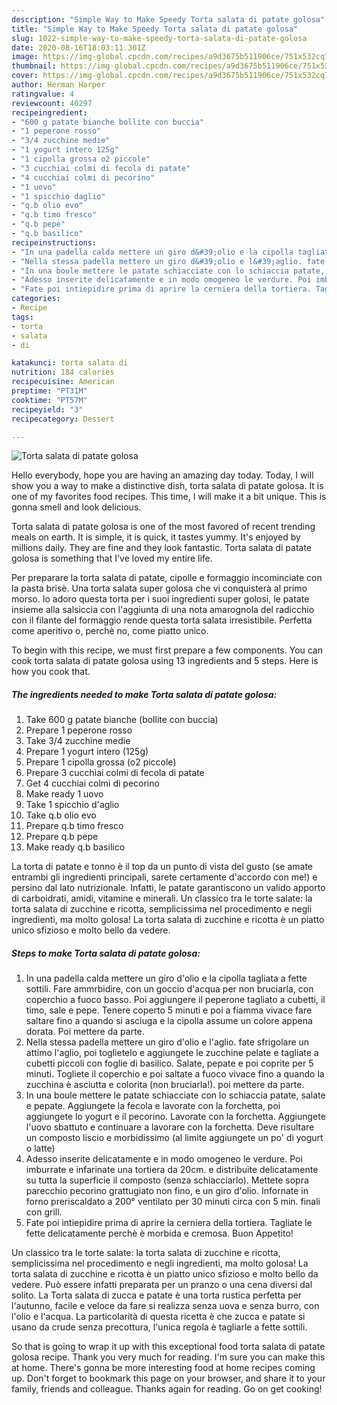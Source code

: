 ```yaml
---
description: "Simple Way to Make Speedy Torta salata di patate golosa"
title: "Simple Way to Make Speedy Torta salata di patate golosa"
slug: 1022-simple-way-to-make-speedy-torta-salata-di-patate-golosa
date: 2020-08-16T18:03:11.301Z
image: https://img-global.cpcdn.com/recipes/a9d3675b511906ce/751x532cq70/torta-salata-di-patate-golosa-recipe-main-photo.jpg
thumbnail: https://img-global.cpcdn.com/recipes/a9d3675b511906ce/751x532cq70/torta-salata-di-patate-golosa-recipe-main-photo.jpg
cover: https://img-global.cpcdn.com/recipes/a9d3675b511906ce/751x532cq70/torta-salata-di-patate-golosa-recipe-main-photo.jpg
author: Herman Harper
ratingvalue: 4
reviewcount: 40297
recipeingredient:
- "600 g patate bianche bollite con buccia"
- "1 peperone rosso"
- "3/4 zucchine medie"
- "1 yogurt intero 125g"
- "1 cipolla grossa o2 piccole"
- "3 cucchiai colmi di fecola di patate"
- "4 cucchiai colmi di pecorino"
- "1 uovo"
- "1 spicchio daglio"
- "q.b olio evo"
- "q.b timo fresco"
- "q.b pepe"
- "q.b basilico"
recipeinstructions:
- "In una padella calda mettere un giro d&#39;olio e la cipolla tagliata a fette sottili. Fare ammrbidire, con un goccio d&#39;acqua per non bruciarla, con coperchio a fuoco basso. Poi aggiungere il peperone tagliato a cubetti, il timo, sale e pepe. Tenere coperto 5 minuti e poi a fiamma vivace fare saltare fino a quando si asciuga e la cipolla assume un colore appena dorata. Poi mettere da parte."
- "Nella stessa padella mettere un giro d&#39;olio e l&#39;aglio. fate sfrigolare un attimo l&#39;aglio, poi toglietelo e aggiungete le zucchine pelate e tagliate a cubetti piccoli con foglie di basilico. Salate, pepate e poi coprite per 5 minuti. Togliete il coperchio e poi saltate a fuoco vivace fino a quando la zucchina è asciutta e colorita (non bruciarla!). poi mettere da parte."
- "In una boule mettere le patate schiacciate con lo schiaccia patate, salate e pepate. Aggiungete la fecola e lavorate con la forchetta, poi aggiungete lo yogurt e il pecorino. Lavorate con la forchetta. Aggiungete l&#39;uovo sbattuto e continuare a lavorare con la forchetta. Deve risultare un composto liscio e morbidissimo (al limite aggiungete un po&#39; di yogurt o latte)"
- "Adesso inserite delicatamente e in modo omogeneo le verdure. Poi imburrate e infarinate una tortiera da 20cm. e distribuite delicatamente su tutta la superficie il composto (senza schiacciarlo). Mettete sopra parecchio pecorino grattugiato non fino, e un giro d&#39;olio. Infornate in forno preriscaldato a 200° ventilato per 30 minuti circa con 5 min. finali con grill."
- "Fate poi intiepidire prima di aprire la cerniera della tortiera. Tagliate le fette delicatamente perchè è morbida e cremosa. Buon Appetito!"
categories:
- Recipe
tags:
- torta
- salata
- di

katakunci: torta salata di 
nutrition: 184 calories
recipecuisine: American
preptime: "PT31M"
cooktime: "PT57M"
recipeyield: "3"
recipecategory: Dessert

---
```



![Torta salata di patate golosa](https://img-global.cpcdn.com/recipes/a9d3675b511906ce/751x532cq70/torta-salata-di-patate-golosa-recipe-main-photo.jpg)

Hello everybody, hope you are having an amazing day today. Today, I will show you a way to make a distinctive dish, torta salata di patate golosa. It is one of my favorites food recipes. This time, I will make it a bit unique. This is gonna smell and look delicious.

Torta salata di patate golosa is one of the most favored of recent trending meals on earth. It is simple, it is quick, it tastes yummy. It's enjoyed by millions daily. They are fine and they look fantastic. Torta salata di patate golosa is something that I've loved my entire life.

Per preparare la torta salata di patate, cipolle e formaggio incominciate con la pasta brisè. Una torta salata super golosa che vi conquisterà al primo morso. Io adoro questa torta per i suoi ingredienti super golosi, le patate insieme alla salsiccia con l&#39;aggiunta di una nota amarognola del radicchio con il filante del formaggio rende questa torta salata irresistibile. Perfetta come aperitivo o, perchè no, come piatto unico.


To begin with this recipe, we must first prepare a few components. You can cook torta salata di patate golosa using 13 ingredients and 5 steps. Here is how you cook that.

<!--inarticleads1-->

##### The ingredients needed to make Torta salata di patate golosa:

1. Take 600 g patate bianche (bollite con buccia)
1. Prepare 1 peperone rosso
1. Take 3/4 zucchine medie
1. Prepare 1 yogurt intero (125g)
1. Prepare 1 cipolla grossa (o2 piccole)
1. Prepare 3 cucchiai colmi di fecola di patate
1. Get 4 cucchiai colmi di pecorino
1. Make ready 1 uovo
1. Take 1 spicchio d&#39;aglio
1. Take q.b olio evo
1. Prepare q.b timo fresco
1. Prepare q.b pepe
1. Make ready q.b basilico


La torta di patate e tonno è il top da un punto di vista del gusto (se amate entrambi gli ingredienti principali, sarete certamente d&#39;accordo con me!) e persino dal lato nutrizionale. Infatti, le patate garantiscono un valido apporto di carboidrati, amidi, vitamine e minerali. Un classico tra le torte salate: la torta salata di zucchine e ricotta, semplicissima nel procedimento e negli ingredienti, ma molto golosa! La torta salata di zucchine e ricotta è un piatto unico sfizioso e molto bello da vedere. 

<!--inarticleads2-->

##### Steps to make Torta salata di patate golosa:

1. In una padella calda mettere un giro d&#39;olio e la cipolla tagliata a fette sottili. Fare ammrbidire, con un goccio d&#39;acqua per non bruciarla, con coperchio a fuoco basso. Poi aggiungere il peperone tagliato a cubetti, il timo, sale e pepe. Tenere coperto 5 minuti e poi a fiamma vivace fare saltare fino a quando si asciuga e la cipolla assume un colore appena dorata. Poi mettere da parte.
1. Nella stessa padella mettere un giro d&#39;olio e l&#39;aglio. fate sfrigolare un attimo l&#39;aglio, poi toglietelo e aggiungete le zucchine pelate e tagliate a cubetti piccoli con foglie di basilico. Salate, pepate e poi coprite per 5 minuti. Togliete il coperchio e poi saltate a fuoco vivace fino a quando la zucchina è asciutta e colorita (non bruciarla!). poi mettere da parte.
1. In una boule mettere le patate schiacciate con lo schiaccia patate, salate e pepate. Aggiungete la fecola e lavorate con la forchetta, poi aggiungete lo yogurt e il pecorino. Lavorate con la forchetta. Aggiungete l&#39;uovo sbattuto e continuare a lavorare con la forchetta. Deve risultare un composto liscio e morbidissimo (al limite aggiungete un po&#39; di yogurt o latte)
1. Adesso inserite delicatamente e in modo omogeneo le verdure. Poi imburrate e infarinate una tortiera da 20cm. e distribuite delicatamente su tutta la superficie il composto (senza schiacciarlo). Mettete sopra parecchio pecorino grattugiato non fino, e un giro d&#39;olio. Infornate in forno preriscaldato a 200° ventilato per 30 minuti circa con 5 min. finali con grill.
1. Fate poi intiepidire prima di aprire la cerniera della tortiera. Tagliate le fette delicatamente perchè è morbida e cremosa. Buon Appetito!


Un classico tra le torte salate: la torta salata di zucchine e ricotta, semplicissima nel procedimento e negli ingredienti, ma molto golosa! La torta salata di zucchine e ricotta è un piatto unico sfizioso e molto bello da vedere. Può essere infatti preparata per un pranzo o una cena diversi dal solito. La Torta salata di zucca e patate è una torta rustica perfetta per l&#39;autunno, facile e veloce da fare si realizza senza uova e senza burro, con l&#39;olio e l&#39;acqua. La particolarità di questa ricetta è che zucca e patate si usano da crude senza precottura, l&#39;unica regola è tagliarle a fette sottili. 

So that is going to wrap it up with this exceptional food torta salata di patate golosa recipe. Thank you very much for reading. I'm sure you can make this at home. There's gonna be more interesting food at home recipes coming up. Don't forget to bookmark this page on your browser, and share it to your family, friends and colleague. Thanks again for reading. Go on get cooking!

